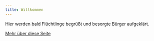 ```yaml
---
title: Willkommen
---
```


Hier werden bald Flüchtlinge begrüßt und besorgte Bürger aufgeklärt.

[Mehr über diese Seite](/ueber-die-seite)
